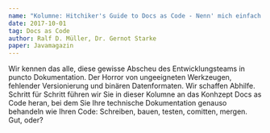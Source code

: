 ```yaml
---
name: "Kolumne: Hitchiker's Guide to Docs as Code - Nenn' mich einfach Doktor"
date: 2017-10-01
tag: Docs as Code
author: Ralf D. Müller, Dr. Gernot Starke
paper: Javamagazin
---
```

Wir kennen das alle, diese gewisse Abscheu des Entwicklungsteams in puncto Dokumentation.
Der Horror von ungeeigneten Werkzeugen, fehlender Versionierung und binären Datenformaten. 
Wir schaffen Abhilfe. Schritt für Schritt führen wir Sie in dieser Kolumne an das Konhzept Docs as Code heran, bei dem
Sie Ihre technische Dokumentation genauso behandeln wie Ihren Code: Schreiben, bauen, testen, comitten, mergen. 
Gut, oder?